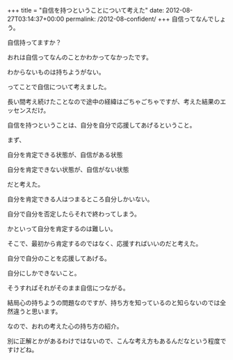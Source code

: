 +++
title = "自信を持つということについて考えた"
date: 2012-08-27T03:14:37+00:00
permalink: /2012-08-confident/
+++
自信ってなんでしょう。
  
自信持ってますか？ 

おれは自信ってなんのことかわかってなかったです。
  
わからないものは持ちようがない。
  
ってことで自信について考えました。
  
長い間考え続けたことなので途中の経緯はごちゃごちゃですが、考えた結果のエッセンスだけ。 

自信を持つということは、自分を自分で応援してあげるということ。 

まず、
  
自分を肯定できる状態が、自信がある状態
  
自分を肯定できない状態が、自信がない状態
  
だと考えた。 

自分を肯定できる人はつまるところ自分しかいない。
  
自分で自分を否定したらそれで終わってしまう。
  
かといって自分を肯定するのは難しい。
  
そこで、最初から肯定するのではなく、応援すればいいのだと考えた。
  
自分で自分のことを応援してあげる。
  
自分にしかできないこと。
  
そうすればそれがそのまま自信につながる。 

結局心の持ちようの問題なのですが、持ち方を知っているのと知らないのでは全然違うと思います。
  
なので、おれの考えた心の持ち方の紹介。
  
別に正解とかがあるわけではないので、こんな考え方もあるんだなという程度ですけどね。